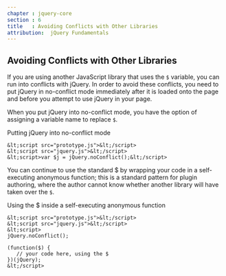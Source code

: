 ```yaml
---
chapter : jquery-core
section : 6
title   : Avoiding Conflicts with Other Libraries
attribution:  jQuery Fundamentals
---
```

## Avoiding Conflicts with Other Libraries

If you are using another JavaScript library that uses the `$` variable, you can
run into conflicts with jQuery.  In order to avoid these conflicts, you need to
put jQuery in no-conflict mode immediately after it is loaded onto the page and
before you attempt to use jQuery in your page.

When you put jQuery into no-conflict mode, you have the option of assigning a
variable name to replace `$`.

<div class="example" markdown="1">
Putting jQuery into no-conflict mode

    &lt;script src="prototype.js">&lt;/script>
    &lt;script src="jquery.js">&lt;/script>
    &lt;script>var $j = jQuery.noConflict();&lt;/script>
</div>

You can continue to use the standard $ by wrapping your code in a
self-executing anonymous function; this is a standard pattern for plugin
authoring, where the author cannot know whether another library will have taken
over the `$`.

<div class="example" markdown="1">
Using the $ inside a self-executing anonymous function

    &lt;script src="prototype.js">&lt;/script>
    &lt;script src="jquery.js">&lt;/script>
    &lt;script>
    jQuery.noConflict();

    (function($) {
       // your code here, using the $
    })(jQuery);
    &lt;/script>
</div>
